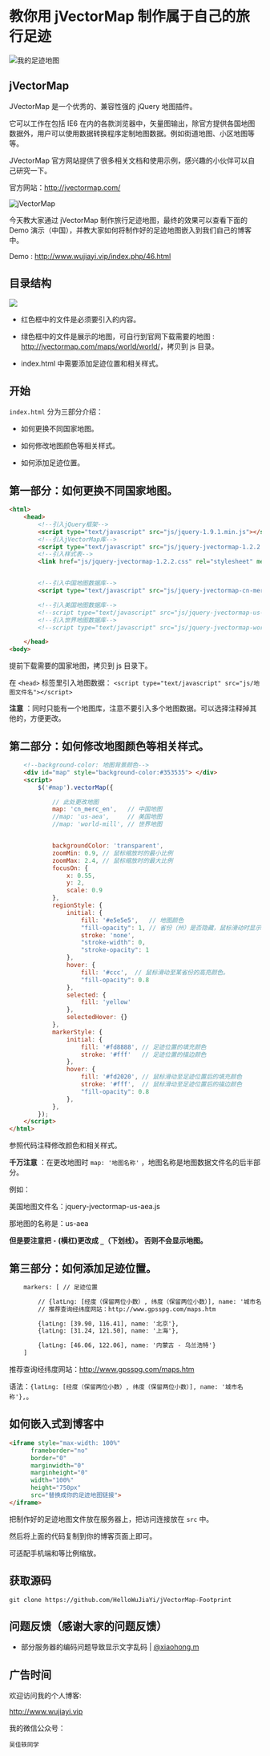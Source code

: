 # 教你用 jVectorMap 制作属于自己的旅行足迹

![我的足迹地图](http://wx1.sinaimg.cn/large/cf5b72a1ly1fvv1gupvz0j20xx0op760.jpg)

## jVectorMap

JVectorMap 是一个优秀的、兼容性强的 jQuery 地图插件。

它可以工作在包括 IE6 在内的各款浏览器中，矢量图输出，除官方提供各国地图数据外，用户可以使用数据转换程序定制地图数据。例如街道地图、小区地图等等。

JVectorMap 官方网站提供了很多相关文档和使用示例，感兴趣的小伙伴可以自己研究一下。

官方网站：<http://jvectormap.com/>

![jVectorMap](http://wx4.sinaimg.cn/large/cf5b72a1ly1fvv2t7olhjj20ss0e8jvo.jpg)

今天教大家通过 jVectorMap 制作旅行足迹地图，最终的效果可以查看下面的 Demo 演示（中国），并教大家如何将制作好的足迹地图嵌入到我们自己的博客中。

Demo : <http://www.wujiayi.vip/index.php/46.html>

## 目录结构

![](http://wx1.sinaimg.cn/large/cf5b72a1ly1fvv432zeqzj20b806gaaa.jpg)

- 红色框中的文件是必须要引入的内容。

- 绿色框中的文件是展示的地图，可自行到官网下载需要的地图 : <http://jvectormap.com/maps/world/world/>，拷贝到 js 目录。

- index.html 中需要添加足迹位置和相关样式。

## 开始

 `index.html` 分为三部分介绍：
 
 - 如何更换不同国家地图。
 
 
 - 如何修改地图颜色等相关样式。
 
 
 - 如何添加足迹位置。
 
## 第一部分：如何更换不同国家地图。
 
```html
<html>
	<head>
		<!--引入jQuery框架-->
		<script type="text/javascript" src="js/jquery-1.9.1.min.js"></script>
		<!--引入jVectorMap库-->
		<script type="text/javascript" src="js/jquery-jvectormap-1.2.2.min.js"></script>
		<!--引入样式表-->
		<link href="js/jquery-jvectormap-1.2.2.css" rel="stylesheet" media="screen">


		<!--引入中国地图数据库-->
		<script type="text/javascript" src="js/jquery-jvectormap-cn-merc-en.js"></script>

		<!--引入美国地图数据库-->
		<!--script type="text/javascript" src="js/jquery-jvectormap-us-aea.js"></script-->
		<!--引入世界地图数据库-->
		<!--script type="text/javascript" src="js/jquery-jvectormap-world-mill.js"></script-->

	</head>
<body>
```
提前下载需要的国家地图，拷贝到 js 目录下。

在 `<head>` 标签里引入地图数据： `<script type="text/javascript" src="js/地图文件名"></script>`

**注意** ：同时只能有一个地图库，注意不要引入多个地图数据。可以选择注释掉其他的，方便更改。

## 第二部分：如何修改地图颜色等相关样式。


```html
	<!--background-color: 地图背景颜色-->
	<div id="map" style="background-color:#353535"> </div>
	<script>
		$('#map').vectorMap({

			// 此处更改地图
			map: 'cn_merc_en',   // 中国地图
			//map: 'us-aea',     // 美国地图
			//map: 'world-mill', // 世界地图


			backgroundColor: 'transparent',
			zoomMin: 0.9, // 鼠标缩放时的最小比例
			zoomMax: 2.4, // 鼠标缩放时的最大比例
			focusOn: {
				x: 0.55,
				y: 2,
				scale: 0.9
			},
			regionStyle: {
				initial: {
					fill: '#e5e5e5',   // 地图颜色
					"fill-opacity": 1, // 省份（州）是否隐藏，鼠标滑动时显示; 1：显示，2：隐藏。
					stroke: 'none',
					"stroke-width": 0,
					"stroke-opacity": 1
				},
				hover: {
					fill: '#ccc',  // 鼠标滑动至某省份的高亮颜色。
					"fill-opacity": 0.8
				},
				selected: {
					fill: 'yellow'
				},
				selectedHover: {}
			},
			markerStyle: {
		        initial: {
		            fill: '#fd8888', // 足迹位置的填充颜色
		            stroke: '#fff'   // 足迹位置的描边颜色
		        },
				hover: {
					fill: '#fd2020', // 鼠标滑动至足迹位置后的填充颜色
					stroke: '#fff',  // 鼠标滑动至足迹位置后的描边颜色
					"fill-opacity": 0.8
				},
		    },
		});
	</script>
</html>

```
参照代码注释修改颜色和相关样式。

**千万注意** ：在更改地图时 `map: '地图名称'`  ，地图名称是地图数据文件名的后半部分。

例如：

美国地图文件名：jquery-jvectormap-us-aea.js

那地图的名称是：us-aea

**但是要注意把 `-` (横杠)更改成 `_`（下划线）。 否则不会显示地图。**

## 第三部分：如何添加足迹位置。

```html
	markers: [ // 足迹位置

		// {latLng: [经度（保留两位小数）, 纬度（保留两位小数）], name: '城市名称'},
		// 推荐查询经纬度网站：http://www.gpsspg.com/maps.htm

		{latLng: [39.90, 116.41], name: '北京'},
		{latLng: [31.24, 121.50], name: '上海'},

		{latLng: [46.06, 122.06], name: '内蒙古 - 乌兰浩特'}
	]

```

推荐查询经纬度网站：http://www.gpsspg.com/maps.htm

语法：`{latLng: [经度（保留两位小数）, 纬度（保留两位小数）], name: '城市名称'},`。

## 如何嵌入式到博客中

```html
<iframe style="max-width: 100%" 
      frameborder="no" 
      border="0" 
      marginwidth="0" 
      marginheight="0" 
      width="100%" 
      height="750px" 
      src="替换成你的足迹地图链接">                                        
</iframe>

```
把制作好的足迹地图文件放在服务器上，把访问连接放在 `src` 中。

然后将上面的代码复制到你的博客页面上即可。

可适配手机端和等比例缩放。

## 获取源码

```
git clone https://github.com/HelloWuJiaYi/jVectorMap-Footprint
```

## 问题反馈（感谢大家的问题反馈）

- 部分服务器的编码问题导致显示文字乱码 | [@xiaohong.m](https://github.com/maxiaohong-m)

## 广告时间

欢迎访问我的个人博客:

<http://www.wujiayi.vip>

我的微信公众号：

`吴佳轶同学`



